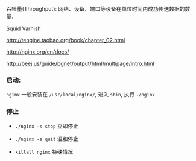 吞吐量(Throughput): 网络、设备、端口等设备在单位时间内成功传送数据的数量.

Squid
Varnish

http://tengine.taobao.org/book/chapter_02.html

http://nginx.org/en/docs/

http://beej.us/guide/bgnet/output/html/multipage/intro.html


### 启动:

`nginx` 一般安装在 `/usr/local/nginx/`, 进入 `sbin`, 执行 `./nginx`

### 停止

- `./nginx -s stop` 立即停止

- `./nginx -s quit` 温和停止

- `killall nginx` 特殊情况
